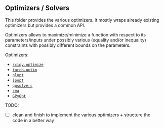 ## Optimizers / Solvers

This folder provides the various optimizers. It mostly wraps already existing optimizers but provides a common API.

Optimizers allows to maximize/minimize a function with respect to its parameters/inputs under possibly various (equality and/or inequality) constraints with possibly different bounds on the parameters.

Optimizers:
- [`scipy.optimize`](https://docs.scipy.org/doc/scipy/reference/optimize.html)
- [`torch.optim`](https://pytorch.org/docs/stable/optim.html)
- [`nlopt`](https://nlopt.readthedocs.io/en/latest/)
- [`ipopt`](https://projects.coin-or.org/Ipopt)
- [`qpsolvers`](https://github.com/stephane-caron/qpsolvers)
- [`cma`](https://github.com/CMA-ES/pycma)
- [`GPyOpt`](https://sheffieldml.github.io/GPyOpt/)


TODO:
- [ ] clean and finish to implement the various optimizers + structure the code in a better way
